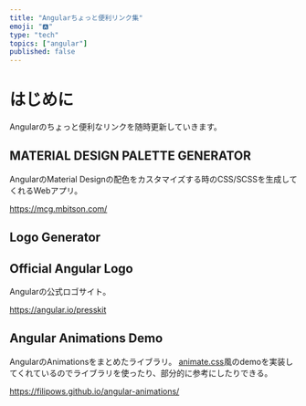 ```yaml
---
title: "Angularちょっと便利リンク集"
emoji: "🅰️"
type: "tech"
topics: ["angular"]
published: false
---
```


# はじめに
Angularのちょっと便利なリンクを随時更新していきます。  

## MATERIAL DESIGN PALETTE GENERATOR
AngularのMaterial Designの配色をカスタマイズする時のCSS/SCSSを生成してくれるWebアプリ。

https://mcg.mbitson.com/


## Logo Generator


## Official Angular Logo
Angularの公式ロゴサイト。

https://angular.io/presskit


## Angular Animations Demo
AngularのAnimationsをまとめたライブラリ。
[animate.css](https://animate.style/)風のdemoを実装してくれているのでライブラリを使ったり、部分的に参考にしたりできる。

https://filipows.github.io/angular-animations/